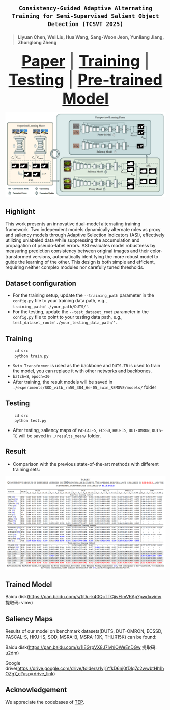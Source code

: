 ## <p align=center> `Consistency-Guided Adaptive Alternating Training for Semi-Supervised Salient Object Detection (TCSVT 2025)` </p>
> #### Liyuan Chen, Wei Liu, Hua Wang, Sang-Woon Jeon, Yunliang Jiang, Zhonglong Zheng </sup>


<font size=7><div align='center' > <a href=https://ieeexplore.ieee.org/document/10876394>**Paper**</a> | [**Training**](#training) | [**Testing**](#Testing) | [**Pre-trained Model**](#training)  </div></font>

![模型框架](framework.png)


## Highlight 

This work presents an innovative dual-model alternating training framework. Two independent models dynamically alternate roles as proxy and saliency models through Adaptive Selection Indicators (ASI), effectively utilizing unlabeled data while suppressing the accumulation and propagation of pseudo-label errors. ASI evaluates model robustness by measuring prediction consistency between original images and their color-transformed versions, automatically identifying the more robust model to guide the learning of the other. This design is both simple and efficient, requiring neither complex modules nor carefully tuned thresholds.



## Dataset configuration

- For the training setup, update the `--training_path` parameter in the `config.py` file to your training data path, e.g., `training_path='./your_path/DUTS/'`.
- For the testing, update the `--test_dataset_root` parameter in the `config.py` file to point to your testing data path, e.g., `test_dataset_root='./your_testing_data_path/'`.



## Training

```shell
    cd src
    python train.py
```
- `Swin Transformer` is used as the backbone and `DUTS-TR` is used to train the model, you can replace it with other networks and backbones.
- `batch=8`, `epoch=30`
- After training, the result models will be saved in `./experiments/SOD_vitb_rn50_384_6e-05_swin_REMOVE/models/` folder

## Testing

```shell
    cd src
    python test.py
```
- After testing, saliency maps of `PASCAL-S`, `ECSSD`, `HKU-IS`, `DUT-OMRON`, `DUTS-TE` will be saved in `./results_mean/` folder.




## Result

+ Comparison with the previous state-of-the-art methods with different training sets:

![比较结果](result.png)



## Trained Model


Baidu disk(https://pan.baidu.com/s/1jDu-k40QcTTCjivEImV6Ag?pwd=vimv 提取码: vimv)


## Saliency Maps
Results of our model on benchmark datasets(DUTS, DUT-OMRON, ECSSD, PASCAL-S, HKU-IS, SOD, MSRA-B, MSRA-10K, THUR15K) can be found:

Baidu disk(https://pan.baidu.com/s/1IEGrpVX8J7lvhjOWeEnDGw 提取码: u2dm)

Google drive(https://drive.google.com/drive/folders/1vjrYfkD6nj0fDIq7c2wwbtHh1hOZg7_c?usp=drive_link)




## Acknowledgement

We appreciate the codebases of [TEP](https://github.com/JingZhang617/EBMGSOD).


